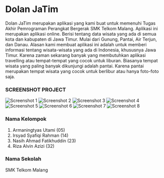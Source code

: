 # Dolan JaTim
Dolan JaTim merupakan aplikasi yang kami buat untuk memenuhi Tugas Akhir Pemrograman Perangkat Bergerak SMK Telkom Malang. Aplikasi ini merupakan aplikasi online. Berisi tentang data wisata yang ada di semua kota dan kabupaten di Jawa Timur. Mulai dari Gunung, Pantai, Air Terjun, dan Danau. Alasan kami membuat aplikasi ini adalah untuk memberi informasi tentang wisata-wisata yang ada di Indonesia, khususnya Jawa Timur. Karena zaman sekarang banyak yang membutuhkan aplikasi travelling atau tempat-tempat yang cocok untuk liburan. Biasanya tempat wisata yang paling banyak dikunjungi adalah pantai. Karena pantai merupakan tempat wisata yang cocok untuk berlibur atau hanya foto-foto saja.
  
### SCREENSHOT PROJECT
![Screenshot 1](https://s30.postimg.org/5hf341j29/home.png)
![Screenshot 2](https://s23.postimg.org/lt8bdgscr/image.png)
![Screenshot 3](https://s28.postimg.org/5z6vu1eot/image.png)
![Screenshot 4](https://s16.postimg.org/60frrmdk5/image.png)
![Screenshot 5](https://s27.postimg.org/ogexr2kbn/airterjun.png)
![Screenshot 6](https://s18.postimg.org/u1c1s11rt/danau.png)
![Screenshot 7](https://s23.postimg.org/rn3ghmmd7/gunung.png)
![Screenshot 8](https://s18.postimg.org/ddm1n3gft/pantai.png)
<br>

### Nama Kelompok
1. Armaningtyas Utami (05) <br>
2. Irsyad Syafiqi Rahman (14)
3. Nasih Ahmad Fatikhuddin (23) <br>
4. Riza Alvin Azizi (32)

### Nama Sekolah
SMK Telkom Malang
